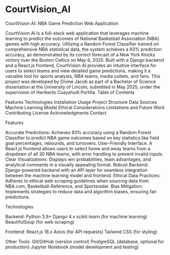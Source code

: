 # CourtVision_AI
CourtVision AI: NBA Game Prediction Web Application
 
CourtVision AI is a full-stack web application that leverages machine learning to predict the outcomes of National Basketball Association (NBA) games with high accuracy. Utilizing a Random Forest Classifier trained on comprehensive NBA statistical data, the system achieves a 93% prediction accuracy, as demonstrated by its correct forecast of a New York Knicks victory over the Boston Celtics on May 6, 2025. Built with a Django backend and a React.js frontend, CourtVision AI provides an intuitive interface for users to select teams and view detailed game predictions, making it a valuable tool for sports analysts, NBA teams, media outlets, and fans.
This project was developed by Divine Jacob as part of a Bachelor of Science dissertation at the University of Lincoln, submitted in May 2025, under the supervision of Heriberto Cuayahuitl Portilla.
Table of Contents

Features
Technologies
Installation
Usage
Project Structure
Data Sources
Machine Learning Model
Ethical Considerations
Limitations and Future Work
Contributing
License
Acknowledgments
Contact

Features

Accurate Predictions: Achieves 93% accuracy using a Random Forest Classifier to predict NBA game outcomes based on key statistics like field goal percentages, rebounds, and turnovers.
User-Friendly Interface: A React.js frontend allows users to select home and away teams from a dropdown of all 30 NBA teams, with error handling to prevent invalid inputs.
Clear Visualizations: Displays win probabilities, team advantages, and analytical comments in a visually appealing format.
Robust Backend: Django-powered backend with an API layer for seamless integration between the machine learning model and frontend.
Ethical Data Practices: Adheres to ethical web scraping guidelines when sourcing data from NBA.com, Basketball-Reference, and Sportsradar.
Bias Mitigation: Implements strategies to reduce data and algorithm biases, ensuring fair predictions.

Technologies

Backend:
Python 3.9+
Django 4.x
scikit-learn (for machine learning)
BeautifulSoup (for web scraping)


Frontend:
React.js 18.x
Axios (for API requests)
Tailwind CSS (for styling)


Other Tools:
Git/GitHub (version control)
PostgreSQL (database, optional for production)
Jupyter Notebook (model development and testing)
